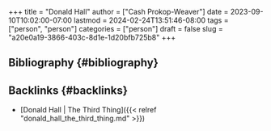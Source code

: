 +++
title = "Donald Hall"
author = ["Cash Prokop-Weaver"]
date = 2023-09-10T10:02:00-07:00
lastmod = 2024-02-24T13:51:46-08:00
tags = ["person", "person"]
categories = ["person"]
draft = false
slug = "a20e0a19-3866-403c-8d1e-1d20bfb725b8"
+++

## Bibliography {#bibliography}

<style>.csl-entry{text-indent: -1.5em; margin-left: 1.5em;}</style><div class="csl-bib-body">
</div>


## Backlinks {#backlinks}

-   [Donald Hall | The Third Thing]({{< relref "donald_hall_the_third_thing.md" >}})
